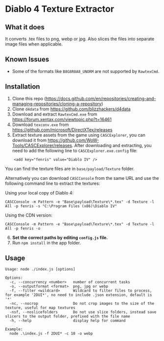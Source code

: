 # Diablo 4 Texture Extractor

## What it does

It converts .tex files to png, webp or jpg. Also slices the files into separate image files when applicable.

## Known Issues

- Some of the formats like `B8G8R8A8_UNORM` are not supported by `RawtexCmd`.

## Installation

1. Clone this repo (https://docs.github.com/en/repositories/creating-and-managing-repositories/cloning-a-repository)
2. Clone `d4data` from https://github.com/blizzhackers/d4data
3. Download and extract `RawtexCmd.exe` from https://forum.xentax.com/viewtopic.php?t=16461
4. Download `texconv.exe` from https://github.com/microsoft/DirectXTex/releases
5. Extract texture assets from the game using `CASCExplorer`, you can download it from https://github.com/WoW-Tools/CASCExplorer/releases. After downloading and extracting, you need to add the following line to `CASCExplorer.exe.config` file:

```
    <add key="fenris" value="Diablo IV" />
```

You can find the texture files are in `base/payload/Texture` folder.

Alternatively you can download `CASCConsole` from the same URL and use the following command line to extract the textures:

Using your local copy of Diablo 4:
```
CASCConsole -m Pattern -e "Base\payload\Texture\*.tex" -d Texture -l All -p fenris -s "C:\Program Files (x86)\Diablo IV"
```

Using the CDN version:
```
CASCConsole -m Pattern -e "Base\payload\Texture\*.tex" -d Texture -l All -p fenris -o
```

6. **Set the correct paths by editing `config.js` file.**
7. Run `npm install` in the app folder.


## Usage

```
Usage: node ./index.js [options]

Options:
  -c, --concurrency <number>   number of concurrent tasks
  -o, --outputformat <format>  png, jpg or webp
  -f, --filter <wildcard>      Wildcard to filter files to process, for example '2DUI*', no need to include .json extension, default is '*'
  -nc, --nocrop                Do not crop images to the size of the texture, useful for map textures
  -nsf, --noslicefolders       Do not use slice folders, instead save slicers to the output folder, prefixed with the file name
  -h, --help                   display help for command

Example:
  node .\index.js -f 2DUI* -c 10 -o webp
```